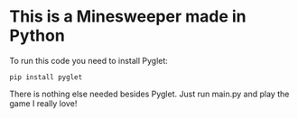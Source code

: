 # This is a Minesweeper made in Python

To run this code you need to install Pyglet:
```
pip install pyglet
```

There is nothing else needed besides Pyglet. Just run main.py and play the game I really love!
